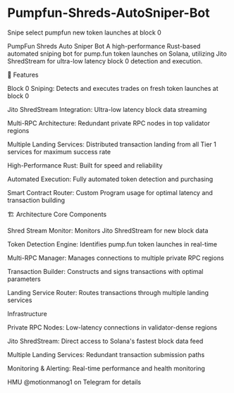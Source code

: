 # Pumpfun-Shreds-AutoSniper-Bot
Snipe select pumpfun new token launches at block 0

PumpFun Shreds Auto Sniper Bot
A high-performance Rust-based automated sniping bot for pump.fun token launches on Solana, utilizing Jito ShredStream for ultra-low latency block 0 detection and execution.

🚀 Features

Block 0 Sniping: Detects and executes trades on fresh token launches at block 0

Jito ShredStream Integration: Ultra-low latency block data streaming

Multi-RPC Architecture: Redundant private RPC nodes in top validator regions

Multiple Landing Services: Distributed transaction landing from all Tier 1 services for maximum success rate

High-Performance Rust: Built for speed and reliability

Automated Execution: Fully automated token detection and purchasing

Smart Contract Router: Custom Program usage for optimal latency and transaction building

🏗️ Architecture
Core Components

Shred Stream Monitor: Monitors Jito ShredStream for new block data

Token Detection Engine: Identifies pump.fun token launches in real-time

Multi-RPC Manager: Manages connections to multiple private RPC regions

Transaction Builder: Constructs and signs transactions with optimal parameters

Landing Service Router: Routes transactions through multiple landing services


Infrastructure

Private RPC Nodes: Low-latency connections in validator-dense regions

Jito ShredStream: Direct access to Solana's fastest block data feed

Multiple Landing Services: Redundant transaction submission paths

Monitoring & Alerting: Real-time performance and health monitoring

HMU @motionmanog1 on Telegram for details
